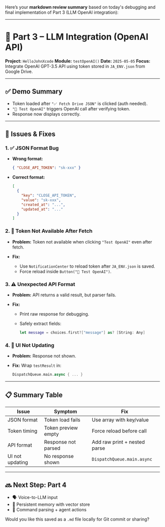Here’s your **markdown review summary** based on today's debugging and final implementation of Part 3 (LLM OpenAI integration):

---

# 🧠 Part 3 – LLM Integration (OpenAI API)

**Project:** `HelloJohnXcode`
**Module:** `testOpenAI()`
**Date:** `2025-05-05`
**Focus:** Integrate OpenAI GPT-3.5 API using token stored in `JA_ENV.json` from Google Drive.

---

## ✅ Demo Summary

* Token loaded after `"✅ Fetch Drive JSON"` is clicked (auth needed).
* `"🧪 Test OpenAI"` triggers OpenAI call after verifying token.
* Response now displays correctly.

---

## 🔧 Issues & Fixes

### 1. ✅ JSON Format Bug

* **Wrong format:**

  ```json
  { "CLOSE_API_TOKEN": "sk-xxx" }
  ```
* **Correct format:**

  ```json
  [
    {
      "key": "CLOSE_API_TOKEN",
      "value": "sk-xxx",
      "created_at": "...",
      "updated_at": "..."
    }
  ]
  ```

### 2. 🔁 Token Not Available After Fetch

* **Problem:** Token not available when clicking `"Test OpenAI"` even after fetch.
* **Fix:**

  * Use `NotificationCenter` to reload token after `JA_ENV.json` is saved.
  * Force reload inside `Button("🧪 Test OpenAI")`.

### 3. ⚠️ Unexpected API Format

* **Problem:** API returns a valid result, but parser fails.
* **Fix:**

  * Print raw response for debugging.
  * Safely extract fields:

    ```swift
    let message = choices.first?["message"] as? [String: Any]
    ```

### 4. 🧠 UI Not Updating

* **Problem:** Response not shown.
* **Fix:** Wrap `testResult` in:

  ```swift
  DispatchQueue.main.async { ... }
  ```

---

## 📋 Summary Table

| Issue           | Symptom             | Fix                          |
| --------------- | ------------------- | ---------------------------- |
| JSON format     | Token load fails    | Use array with key/value     |
| Token timing    | Token preview empty | Force reload before call     |
| API format      | Response not parsed | Add raw print + nested parse |
| UI not updating | No response shown   | `DispatchQueue.main.async`   |

---

## 🔜 Next Step: Part 4

* 🗣️ Voice-to-LLM input
* 💾 Persistent memory with vector store
* 🤖 Command parsing + agent actions

Would you like this saved as a `.md` file locally for Git commit or sharing?

